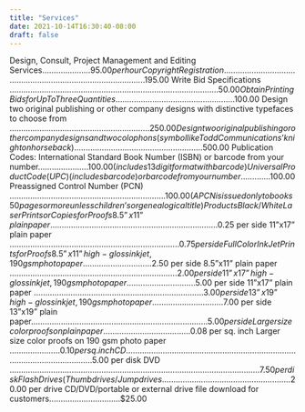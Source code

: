 ```yaml
---
title: "Services"
date: 2021-10-14T16:30:40-08:00
draft: false
---
```


Design, Consult, Project Management and Editing Services.....................$95.00 per hour
Copyright Registration ..........................................................................................$195.00
Write Bid Specifications ...........................................................................................$50.00
Obtain Printing Bids for Up To Three Quantities ....................................................$100.00
Design two original publishing or other company designs
with distinctive typefaces to choose from .............................................................$250.00
Design two original publishing or other company designs and two colophons (symbol like
Todd Communications’ knight on horseback)........................................................$500.00
Publication Codes:
International Standard Book Number (ISBN) or barcode from your number......................$100.00
(includes 13 digit format with barcode)
Universal Product Code (UPC) (includes barcode) or barcode from your number.............$100.00
Preassigned Control Number (PCN) ....................................................................$100.00
(A PCN is issued only to books 50 pages or more unless children’s or genealogical title)
Products
Black/White Laser Prints or Copies for Proofs
8.5”x11” plain paper .........................................................................$0.25 per side
11”x17” plain paper ..........................................................................$0.75 per side
Full Color Ink Jet Prints for Proofs
8.5”x11” high-gloss ink jet, 190 gsm photo paper..............................$2.50 per side
8.5”x11” plain paper .........................................................................$2.00 per side
11”x17” high-gloss ink jet, 190 gsm photo paper ..............................$5.00 per side
11”x17” plain paper ..........................................................................$3.00 per side
13”x19” high-gloss ink jet, 190 gsm photo paper...............................$7.00 per side
 13”x19” plain paper.............................................................................$5.00 per side
Larger size color proofs on plain paper ......................................$0.08 per sq. inch
Larger size color proofs on 190 gsm photo paper ......................$0.10 per sq. inch
CD ..............................................................................................................$5.00 per disk
DVD .............................................................................................................$7.50 per disk
Flash Drives (Thumb drives/Jump drives........................................................$20.00 per drive
CD/DVD/portable or external drive file download for customers...............................$25.00
